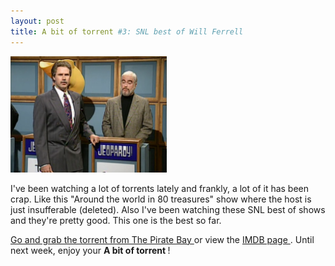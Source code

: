 ```yaml
---
layout: post
title: A bit of torrent #3: SNL best of Will Ferrell
---
```

<div class="floating_right"><a href="/weblog/images/2006/will_ferrell.png"><img src="/weblog/images/2006/will_ferrell.png" alt="will ferrell" width="250" /></a></div><p>I've been watching a lot of torrents lately and frankly, a lot of it has been crap. Like this "Around the world in 80 treasures" show where the host is just insufferable (deleted). Also I've been watching these SNL best of shows and they're pretty good. This one is the best so far. </p><p><a href="http://thepiratebay.org/details.php?id=3348685">Go and grab the torrent from The Pirate Bay </a>or view the <a href="http://us.imdb.com/title/tt0382275/">IMDB page </a>. Until next week, enjoy your <strong>A bit of torrent </strong>! </p>
